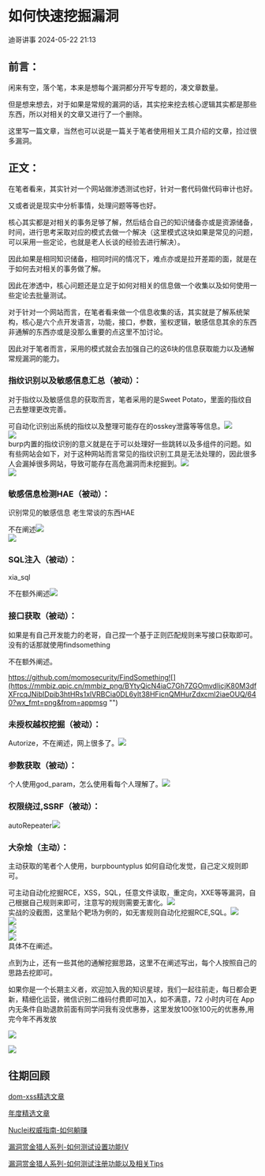 #  如何快速挖掘漏洞   
 迪哥讲事   2024-05-22 21:13  
  
## 前言：  
  
闲来有空，落个笔，本来是想每个漏洞都分开写专题的，凑文章数量。  
  
但是想来想去，对于如果是常规的漏洞的话，其实挖来挖去核心逻辑其实都是那些东西，所以对相关的文章又进行了一个删除。  
  
这里写一篇文章，当然也可以说是一篇关于笔者使用相关工具介绍的文章，捡过很多漏洞。  
## 正文：  
  
在笔者看来，其实针对一个网站做渗透测试也好，针对一套代码做代码审计也好。  
  
又或者说是现实中分析事情，处理问题等等也好。  
  
核心其实都是对相关的事务足够了解，然后结合自己的知识储备亦或是资源储备，时间，进行思考采取对应的模式去做一个解决（这里模式这块如果是常见的问题，可以采用一些定论，也就是老人长谈的经验去进行解决）。  
  
因此如果是相同知识储备，相同时间的情况下，难点亦或是拉开差距的面，就是在于如何去对相关的事务做了解。  
  
因此在渗透中，核心问题还是立足于如何对相关的信息做一个收集以及如何使用一些定论去批量测试。  
  
对于针对一个网站而言，在笔者看来做一个信息收集的话，其实就是了解系统架构，核心是六个点开发语言，功能，接口，参数，鉴权逻辑，敏感信息其余的东西非通解的东西亦或是没那么重要的点这里不加讨论。  
  
因此对于笔者而言，采用的模式就会去加强自己的这6块的信息获取能力以及通解常规漏洞的能力。  
### 指纹识别以及敏感信息汇总（被动）：  
  
对于指纹以及敏感信息的获取而言，笔者采用的是Sweet Potato，里面的指纹自己去整理更改完善。  
  
可自动化识别出系统的指纹以及整理可能存在的osskey泄露等等信息。![](https://mmbiz.qpic.cn/mmbiz_png/BYtyQicN4iaC7Gh7ZGOmvdIicjK80M3dfXFrscLGWbReiasskxmElPQVIup4NW7QYp6bibEUqWjnL2D5zicdaIRbmO9Q/640?wx_fmt=png&from=appmsg "")  
![](https://mmbiz.qpic.cn/mmbiz_png/BYtyQicN4iaC7Gh7ZGOmvdIicjK80M3dfXFdjEnEmUT39YhckWPZKFFzcgURZrIZV0mpj9iaRyAX6j07rRfgLBDovA/640?wx_fmt=png&from=appmsg "")  
burp内置的指纹识别的意义就是在于可以处理好一些跳转以及多组件的问题。如有些网站会如下，对于这种网站而言常见的指纹识别工具是无法处理的，因此很多人会漏掉很多网站，导致可能存在高危漏洞而未挖掘到。![](https://mmbiz.qpic.cn/mmbiz_png/BYtyQicN4iaC7Gh7ZGOmvdIicjK80M3dfXFHjNm5v5391EEP7UgU0g1XhMSyj5x7TnPD8rIM2BCJYn8v8draXJh2w/640?wx_fmt=png&from=appmsg "")  
![](https://mmbiz.qpic.cn/mmbiz_png/BYtyQicN4iaC7Gh7ZGOmvdIicjK80M3dfXF05pDD9lo0rIFbbOwZibuYcQtw1ibEEqNKTnGb0beia7U1MQHsLficWvJ8w/640?wx_fmt=png&from=appmsg "")  
  
### 敏感信息检测HAE（被动）：  
  
识别常见的敏感信息
老生常谈的东西HAE  
  
不在阐述![](https://mmbiz.qpic.cn/mmbiz_png/BYtyQicN4iaC7Gh7ZGOmvdIicjK80M3dfXFLyjElXWMbP1Kv7sFia162kvC5woefkO2sh1FXlOciaKsxia5XgEVPM6Cw/640?wx_fmt=png&from=appmsg "")  
![](https://mmbiz.qpic.cn/mmbiz_png/BYtyQicN4iaC7Gh7ZGOmvdIicjK80M3dfXFwMyyIVw9q1zCNia5pG7FjN1gHL8MBiaFa7bUZo5OdQnZoov8Rc6rOP2w/640?wx_fmt=png&from=appmsg "")  
  
###   
### SQL注入（被动）：  
  
xia_sql  
  
不在额外阐述![](https://mmbiz.qpic.cn/mmbiz_png/BYtyQicN4iaC7Gh7ZGOmvdIicjK80M3dfXF4DUvfEUCBhticRKtKtNchJpkOKR78oyDjIOxbHLIlhOjIibPjusyyy5A/640?wx_fmt=png&from=appmsg "")  
  
### 接口获取（被动）：  
  
如果是有自己开发能力的老哥，自己捏一个基于正则匹配规则来写接口获取即可。没有的话那就使用findsomething  
  
不在额外阐述。  
  
https://github.com/momosecurity/FindSomething![](https://mmbiz.qpic.cn/mmbiz_png/BYtyQicN4iaC7Gh7ZGOmvdIicjK80M3dfXFrcqJNibIDpib3htHRs1xlVRBCia0DL6ylt38HFicnQMHurZdxcml2iaeOUQ/640?wx_fmt=png&from=appmsg "")  
  
### 未授权越权挖掘（被动）：  
  
Autorize，不在阐述，网上很多了。![](https://mmbiz.qpic.cn/mmbiz_png/BYtyQicN4iaC7Gh7ZGOmvdIicjK80M3dfXFDLmEPjO7BgwdiakcaX6DibzUzjB2CBZCq1l1VcXH9SDLuTY94dZssYicw/640?wx_fmt=png&from=appmsg "")  
  
### 参数获取（被动）：  
  
个人使用god_param，怎么使用看每个人理解了。![](https://mmbiz.qpic.cn/mmbiz_png/BYtyQicN4iaC7Gh7ZGOmvdIicjK80M3dfXFgdk1XM4z40pQCoVp7FUBzEgxxxGrwyuB2xERic2JTC9kXnLDfCVD6Jg/640?wx_fmt=png&from=appmsg "")  
  
### 权限绕过,SSRF（被动）：  
  
autoRepeater![](https://mmbiz.qpic.cn/mmbiz_png/BYtyQicN4iaC7Gh7ZGOmvdIicjK80M3dfXF9u68YiaZUuvIXlL4clWz9uiatQYaFbyLlQibsRCcmZzt9AIjKxshCsVibg/640?wx_fmt=png&from=appmsg "")  
  
### 大杂烩（主动）：  
  
主动获取的笔者个人使用，burpbountyplus
如何自动化发觉，自己定义规则即可。  
  
可主动自动化挖掘RCE，XSS，SQL，任意文件读取，重定向，XXE等等漏洞，自己根据自己规则来即可，注意写的规则需要无害化。![](https://mmbiz.qpic.cn/mmbiz_png/BYtyQicN4iaC7Gh7ZGOmvdIicjK80M3dfXFaPz0NibKcpZpSvQzC6C1ibxEWKrE6VVbianhAFGib0h8ZEzLFW2QULfQeQ/640?wx_fmt=png&from=appmsg "")  
实战的没截图，这里贴个靶场为例的，如无害规则自动化挖掘RCE,SQL。![](https://mmbiz.qpic.cn/mmbiz_png/BYtyQicN4iaC7Gh7ZGOmvdIicjK80M3dfXF3E1A53My2zibVC0ia6MGn7Kdn3sQINuAUOGE93SNrOTbO17KfmIrtr6w/640?wx_fmt=png&from=appmsg "")  
![](https://mmbiz.qpic.cn/mmbiz_png/BYtyQicN4iaC7Gh7ZGOmvdIicjK80M3dfXFG5OQx6hqcEED1w9OwayHc0HemVFlDZdvibGW4Bjy4I1XXKcqnKE8nJw/640?wx_fmt=png&from=appmsg "")  
![](https://mmbiz.qpic.cn/mmbiz_png/BYtyQicN4iaC7Gh7ZGOmvdIicjK80M3dfXF8FE0nhicHHiaAk4eQqYLwFpcebWe0NslKcIbQgocp91fIe1d4bkh9xlQ/640?wx_fmt=png&from=appmsg "")  
![](https://mmbiz.qpic.cn/mmbiz_png/BYtyQicN4iaC7Gh7ZGOmvdIicjK80M3dfXF8uz5uOSyicPkrBrXYVicuVV0E5v6OjibC4jnnQNpvdLGjCrMKLZpEEE0Q/640?wx_fmt=png&from=appmsg "")  
具体不在阐述。  
  
点到为止，还有一些其他的通解挖掘思路，这里不在阐述写出，每个人按照自己的思路去挖即可。  
  
如果你是一个长期主义者，欢迎加入我的知识星球，我们一起往前走，每日都会更新，精细化运营，微信识别二维码付费即可加入，如不满意，72 小时内可在 App 内无条件自助退款前面有同学问我有没优惠券，这里发放100张100元的优惠券,用完今年不再发放  
  
![](https://mmbiz.qpic.cn/mmbiz_png/YmmVSe19Qj7N5nMaJbtnMPVw96ZcVbWfp6SGDicUaGZyrWOM67xP8Ot3ftyqOybMqbj1005WvMNbDJO0hOWkCaQ/640?wx_fmt=png&from=appmsg "")  
  
![](https://mmbiz.qpic.cn/mmbiz_png/YmmVSe19Qj5jYW8icFkojHqg2WTWTjAnvcuF7qGrj3JLz1VgSFDDMOx0DbKjsia5ibMpeISsibYJ0ib1d2glMk2hySA/640?wx_fmt=png&wxfrom=5&wx_lazy=1&wx_co=1 "")  
## 往期回顾  
  
  
[](http://mp.weixin.qq.com/s?__biz=MzIzMTIzNTM0MA==&mid=2247486912&idx=1&sn=8704ce12dedf32923c6af49f1b139470&chksm=e8a607a3dfd18eb5abc302a40da024dbd6ada779267e31c20a0fe7bbc75a5947f19ba43db9c7&scene=21#wechat_redirect)  
  
[dom-xss精选文章](http://mp.weixin.qq.com/s?__biz=MzIzMTIzNTM0MA==&mid=2247488819&idx=1&sn=5141f88f3e70b9c97e63a4b68689bf6e&chksm=e8a61f50dfd1964692f93412f122087ac160b743b4532ee0c1e42a83039de62825ebbd066a1e&scene=21#wechat_redirect)  
  
  
[年度精选文章](http://mp.weixin.qq.com/s?__biz=MzIzMTIzNTM0MA==&mid=2247487187&idx=1&sn=622438ee6492e4c639ebd8500384ab2f&chksm=e8a604b0dfd18da6c459b4705abd520cc2259a607dd9306915d845c1965224cc117207fc6236&scene=21#wechat_redirect)  
[](http://mp.weixin.qq.com/s?__biz=MzIzMTIzNTM0MA==&mid=2247487187&idx=1&sn=622438ee6492e4c639ebd8500384ab2f&chksm=e8a604b0dfd18da6c459b4705abd520cc2259a607dd9306915d845c1965224cc117207fc6236&scene=21#wechat_redirect)  
  
  
[Nuclei权威指南-如何躺赚](http://mp.weixin.qq.com/s?__biz=MzIzMTIzNTM0MA==&mid=2247487122&idx=1&sn=32459310408d126aa43240673b8b0846&chksm=e8a604f1dfd18de737769dd512ad4063a3da328117b8a98c4ca9bc5b48af4dcfa397c667f4e3&scene=21#wechat_redirect)  
  
  
[漏洞赏金猎人系列-如何测试设置功能IV](http://mp.weixin.qq.com/s?__biz=MzIzMTIzNTM0MA==&mid=2247486973&idx=1&sn=6ec419db11ff93d30aa2fbc04d8dbab6&chksm=e8a6079edfd18e88f6236e237837ee0d1101489d52f2abb28532162e2937ec4612f1be52a88f&scene=21#wechat_redirect)  
  
  
[漏洞赏金猎人系列-如何测试注册功能以及相关Tips](http://mp.weixin.qq.com/s?__biz=MzIzMTIzNTM0MA==&mid=2247486764&idx=1&sn=9f78d4c937675d76fb94de20effdeb78&chksm=e8a6074fdfd18e59126990bc3fcae300cdac492b374ad3962926092aa0074c3ee0945a31aa8a&scene=21#wechat_redirect)  
  
  
  
  
